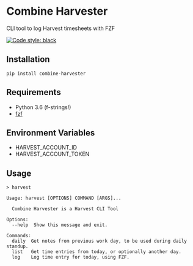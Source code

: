 # Combine Harvester

CLI tool to log Harvest timesheets with FZF

[![Code style: black](https://img.shields.io/badge/code%20style-black-000000.svg)](https://github.com/ambv/black)

## Installation

```
pip install combine-harvester
```

## Requirements

* Python 3.6 (f-strings!)
* [fzf](https://github.com/junegunn/fzf)

## Environment Variables

* HARVEST_ACCOUNT_ID
* HARVEST_ACCOUNT_TOKEN

## Usage

```
> harvest

Usage: harvest [OPTIONS] COMMAND [ARGS]...

  Combine Harvester is a Harvest CLI Tool

Options:
  --help  Show this message and exit.

Commands:
  daily  Get notes from previous work day, to be used during daily standup.
  list   Get time entries from today, or optionally another day.
  log    Log time entry for today, using FZF.
```
